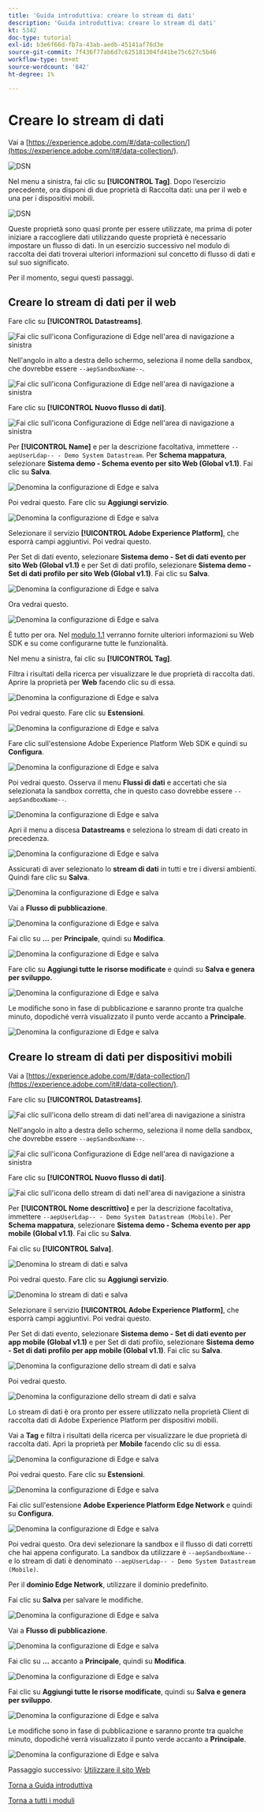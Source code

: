 ```yaml
---
title: 'Guida introduttiva: creare lo stream di dati'
description: 'Guida introduttiva: creare lo stream di dati'
kt: 5342
doc-type: tutorial
exl-id: b3e6f66d-fb7a-43ab-aedb-45141af76d3e
source-git-commit: 7f436f77ab6d7c625181304fd41be75c627c5b46
workflow-type: tm+mt
source-wordcount: '842'
ht-degree: 1%

---
```


# Creare lo stream di dati

Vai a [https://experience.adobe.com/#/data-collection/](https://experience.adobe.com/it#/data-collection/).

![DSN](./images/launchprop.png)

Nel menu a sinistra, fai clic su **[!UICONTROL Tag]**. Dopo l’esercizio precedente, ora disponi di due proprietà di Raccolta dati: una per il web e una per i dispositivi mobili.

![DSN](./images/launchprop1.png)

Queste proprietà sono quasi pronte per essere utilizzate, ma prima di poter iniziare a raccogliere dati utilizzando queste proprietà è necessario impostare un flusso di dati. In un esercizio successivo nel modulo di raccolta dei dati troverai ulteriori informazioni sul concetto di flusso di dati e sul suo significato.

Per il momento, segui questi passaggi.

## Creare lo stream di dati per il web

Fare clic su **[!UICONTROL Datastreams]**.

![Fai clic sull&#39;icona Configurazione di Edge nell&#39;area di navigazione a sinistra](./images/edgeconfig1a.png)

Nell&#39;angolo in alto a destra dello schermo, seleziona il nome della sandbox, che dovrebbe essere `--aepSandboxName--`.

![Fai clic sull&#39;icona Configurazione di Edge nell&#39;area di navigazione a sinistra](./images/edgeconfig1b.png)

Fare clic su **[!UICONTROL Nuovo flusso di dati]**.

![Fai clic sull&#39;icona Configurazione di Edge nell&#39;area di navigazione a sinistra](./images/edgeconfig1.png)

Per **[!UICONTROL Name]** e per la descrizione facoltativa, immettere `--aepUserLdap-- - Demo System Datastream`. Per **Schema mappatura**, selezionare **Sistema demo - Schema evento per sito Web (Global v1.1)**. Fai clic su **Salva**.

![Denomina la configurazione di Edge e salva](./images/edgeconfig2.png)

Poi vedrai questo. Fare clic su **Aggiungi servizio**.

![Denomina la configurazione di Edge e salva](./images/edgeconfig3.png)

Selezionare il servizio **[!UICONTROL Adobe Experience Platform]**, che esporrà campi aggiuntivi. Poi vedrai questo.

Per Set di dati evento, selezionare **Sistema demo - Set di dati evento per sito Web (Global v1.1)** e per Set di dati profilo, selezionare **Sistema demo - Set di dati profilo per sito Web (Global v1.1)**. Fai clic su **Salva**.

![Denomina la configurazione di Edge e salva](./images/edgeconfig4.png)

Ora vedrai questo.

![Denomina la configurazione di Edge e salva](./images/edgeconfig5.png)

È tutto per ora. Nel [modulo 1.1](./../../../modules/datacollection/module1.1/data-ingestion-launch-web-sdk.md) verranno fornite ulteriori informazioni su Web SDK e su come configurarne tutte le funzionalità.

Nel menu a sinistra, fai clic su **[!UICONTROL Tag]**.

Filtra i risultati della ricerca per visualizzare le due proprietà di raccolta dati. Aprire la proprietà per **Web** facendo clic su di essa.

![Denomina la configurazione di Edge e salva](./images/edgeconfig10a.png)

Poi vedrai questo. Fare clic su **Estensioni**.

![Denomina la configurazione di Edge e salva](./images/edgeconfig11.png)

Fare clic sull&#39;estensione Adobe Experience Platform Web SDK e quindi su **Configura**.

![Denomina la configurazione di Edge e salva](./images/edgeconfig12.png)

Poi vedrai questo. Osserva il menu **Flussi di dati** e accertati che sia selezionata la sandbox corretta, che in questo caso dovrebbe essere `--aepSandboxName--`.

![Denomina la configurazione di Edge e salva](./images/edgeconfig12a.png)

Apri il menu a discesa **Datastreams** e seleziona lo stream di dati creato in precedenza.

![Denomina la configurazione di Edge e salva](./images/edgeconfig13.png)

Assicurati di aver selezionato lo **stream di dati** in tutti e tre i diversi ambienti. Quindi fare clic su **Salva**.

![Denomina la configurazione di Edge e salva](./images/edgeconfig14.png)

Vai a **Flusso di pubblicazione**.

![Denomina la configurazione di Edge e salva](./images/edgeconfig15.png)

Fai clic su **...** per **Principale**, quindi su **Modifica**.

![Denomina la configurazione di Edge e salva](./images/edgeconfig16.png)

Fare clic su **Aggiungi tutte le risorse modificate** e quindi su **Salva e genera per sviluppo**.

![Denomina la configurazione di Edge e salva](./images/edgeconfig17.png)

Le modifiche sono in fase di pubblicazione e saranno pronte tra qualche minuto, dopodiché verrà visualizzato il punto verde accanto a **Principale**.

![Denomina la configurazione di Edge e salva](./images/edgeconfig17a.png)

## Creare lo stream di dati per dispositivi mobili

Vai a [https://experience.adobe.com/#/data-collection/](https://experience.adobe.com/it#/data-collection/).

Fare clic su **[!UICONTROL Datastreams]**.

![Fai clic sull&#39;icona dello stream di dati nell&#39;area di navigazione a sinistra](./images/edgeconfig1a.png)

Nell&#39;angolo in alto a destra dello schermo, seleziona il nome della sandbox, che dovrebbe essere `--aepSandboxName--`.

![Fai clic sull&#39;icona Configurazione di Edge nell&#39;area di navigazione a sinistra](./images/edgeconfig1b.png)

Fare clic su **[!UICONTROL Nuovo flusso di dati]**.

![Fai clic sull&#39;icona dello stream di dati nell&#39;area di navigazione a sinistra](./images/edgeconfig1.png)

Per **[!UICONTROL Nome descrittivo]** e per la descrizione facoltativa, immettere `--aepUserLdap-- - Demo System Datastream (Mobile)`. Per **Schema mappatura**, selezionare **Sistema demo - Schema evento per app mobile (Global v1.1)**. Fai clic su **Salva**.

Fai clic su **[!UICONTROL Salva]**.

![Denomina lo stream di dati e salva](./images/edgeconfig2m.png)

Poi vedrai questo. Fare clic su **Aggiungi servizio**.

![Denomina lo stream di dati e salva](./images/edgeconfig3m.png)

Selezionare il servizio **[!UICONTROL Adobe Experience Platform]**, che esporrà campi aggiuntivi. Poi vedrai questo.

Per Set di dati evento, selezionare **Sistema demo - Set di dati evento per app mobile (Global v1.1)** e per Set di dati profilo, selezionare **Sistema demo - Set di dati profilo per app mobile (Global v1.1)**. Fai clic su **Salva**.

![Denomina la configurazione dello stream di dati e salva](./images/edgeconfig4m.png)

Poi vedrai questo.

![Denomina la configurazione dello stream di dati e salva](./images/edgeconfig5m.png)

Lo stream di dati è ora pronto per essere utilizzato nella proprietà Client di raccolta dati di Adobe Experience Platform per dispositivi mobili.

Vai a **Tag** e filtra i risultati della ricerca per visualizzare le due proprietà di raccolta dati. Apri la proprietà per **Mobile** facendo clic su di essa.

![Denomina la configurazione di Edge e salva](./images/edgeconfig10am.png)

Poi vedrai questo. Fare clic su **Estensioni**.

![Denomina la configurazione di Edge e salva](./images/edgeconfig11m.png)

Fai clic sull&#39;estensione **Adobe Experience Platform Edge Network** e quindi su **Configura**.

![Denomina la configurazione di Edge e salva](./images/edgeconfig12m.png)

Poi vedrai questo. Ora devi selezionare la sandbox e il flusso di dati corretti che hai appena configurato. La sandbox da utilizzare è `--aepSandboxName--` e lo stream di dati è denominato `--aepUserLdap-- - Demo System Datastream (Mobile)`.

Per il **dominio Edge Network**, utilizzare il dominio predefinito.

Fai clic su **Salva** per salvare le modifiche.

![Denomina la configurazione di Edge e salva](./images/edgeconfig13m.png)

Vai a **Flusso di pubblicazione**.

![Denomina la configurazione di Edge e salva](./images/edgeconfig15m.png)

Fai clic su **...** accanto a **Principale**, quindi su **Modifica**.

![Denomina la configurazione di Edge e salva](./images/edgeconfig16m.png)

Fai clic su **Aggiungi tutte le risorse modificate**, quindi su **Salva e genera per sviluppo**.

![Denomina la configurazione di Edge e salva](./images/edgeconfig17m.png)

Le modifiche sono in fase di pubblicazione e saranno pronte tra qualche minuto, dopodiché verrà visualizzato il punto verde accanto a **Principale**.

![Denomina la configurazione di Edge e salva](./images/edgeconfig17ma.png)

Passaggio successivo: [Utilizzare il sito Web](./ex4.md)

[Torna a Guida introduttiva](./getting-started.md)

[Torna a tutti i moduli](./../../../overview.md)
